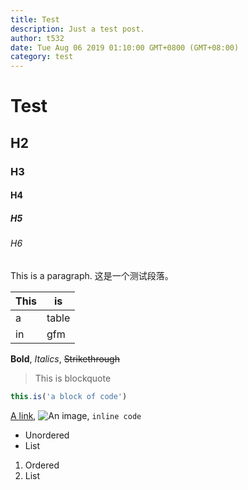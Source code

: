 ```yaml
---
title: Test
description: Just a test post.
author: t532
date: Tue Aug 06 2019 01:10:00 GMT+0800 (GMT+08:00)
category: test
---
```


# Test

## H2

### H3

#### H4

##### H5

###### H6

This is a paragraph. 这是一个测试段落。

|This|is|
|----|--|
|a|table|
|in|gfm|

**Bold**, *Italics*, ~~Strikethrough~~

> This is blockquote

```js
this.is('a block of code')
```

[A link](/), ![An image](/img/2019-08-06-test/test-image.svg), `inline code`

- Unordered
- List

1. Ordered
2. List
